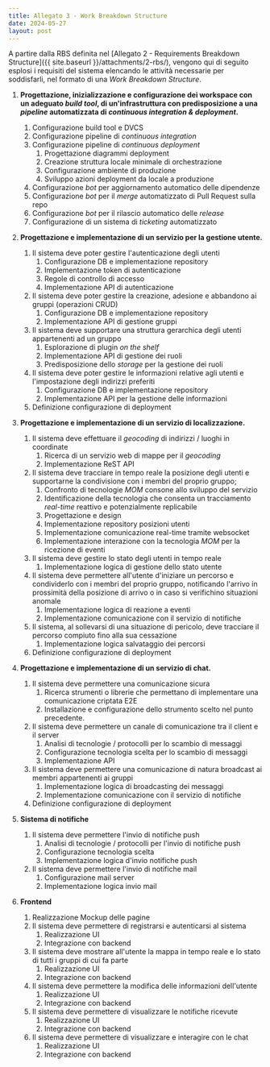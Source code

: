 ```yaml
---
title: Allegato 3 - Work Breakdown Structure
date: 2024-05-27
layout: post
---
```


A partire dalla RBS definita nel [Allegato 2 - Requirements Breakdown Structure]({{ site.baseurl }}/attachments/2-rbs/), vengono qui di seguito esplosi i requisiti del sistema elencando le attività necessarie per soddisfarli, nel formato di una _Work Breakdown Structure_.

1. **Progettazione, inizializzazione e configurazione dei workspace con un adeguato _build tool_, di un'infrastruttura con predisposizione a una _pipeline_ automatizzata di _continuous integration & deployment_.**
   1. Configurazione build tool e DVCS
   2. Configurazione pipeline di _continuous integration_
   3. Configurazione pipeline di _continuous deployment_
      1. Progettazione diagrammi deployment
      2. Creazione struttura locale minimale di orchestrazione
      3. Configurazione ambiente di produzione
      4. Sviluppo azioni deployment da locale a produzione
   4. Configurazione _bot_ per aggiornamento automatico delle dipendenze
   5. Configurazione _bot_ per il _merge_ automatizzato di Pull Request sulla repo
   6. Configurazione _bot_ per il rilascio automatico delle _release_
   7. Configurazione di un sistema di _ticketing_ automatizzato

2. **Progettazione e implementazione di un servizio per la gestione utente.**
   1. Il sistema deve poter gestire l'autenticazione degli utenti
      1. Configurazione DB e implementazione repository
      2. Implementazione token di autenticazione
      3. Regole di controllo di accesso
      4. Implementazione API di autenticazione
   2. Il sistema deve poter gestire la creazione, adesione e abbandono ai gruppi (operazioni CRUD)
      1. Configurazione DB e implementazione repository
      2. Implementazione API di gestione gruppi
   3. Il sistema deve supportare una struttura gerarchica degli utenti appartenenti ad un gruppo
      1. Esplorazione di plugin _on the shelf_
      2. Implementazione API di gestione dei ruoli
      3. Predisposizione dello _storage_ per la gestione dei ruoli
   4. Il sistema deve poter gestire le informazioni relative agli utenti e l'impostazione degli indirizzi preferiti
      1. Configurazione DB e implementazione repository
      2. Implementazione API per la gestione delle informazioni
   5. Definizione configurazione di deployment

3. **Progettazione e implementazione di un servizio di localizzazione.**
   1. Il sistema deve effettuare il _geocoding_ di indirizzi / luoghi in coordinate
      1. Ricerca di un servizio web di mappe per il _geocoding_
      2. Implementazione ReST API
   2. Il sistema deve tracciare in tempo reale la posizione degli utenti e supportarne la condivisione con i membri del proprio gruppo;
      1. Confronto di tecnologie _MOM_ consone allo sviluppo del servizio
      2. Identificazione della tecnologia che consenta un tracciamento _real-time_ reattivo e potenzialmente replicabile
      3. Progettazione e design
      4. Implementazione repository posizioni utenti
      5. Implementazione comunicazione real-time tramite websocket
      6. Implementazione interazione con la tecnologia _MOM_ per la ricezione di eventi
   3. Il sistema deve gestire lo stato degli utenti in tempo reale
      1. Implementazione logica di gestione dello stato utente
   4. Il sistema deve permettere all'utente d'iniziare un percorso e condividerlo con i membri del proprio gruppo, notificando l'arrivo in prossimità della posizione di arrivo o in caso si verifichino situazioni anomale
      1. Implementazione logica di reazione a eventi
      2. Implementazione comunicazione con il servizio di notifiche
   5. Il sistema, al sollevarsi di una situazione di pericolo, deve tracciare il percorso compiuto fino alla sua cessazione
      1. Implementazione logica salvataggio dei percorsi
   6. Definizione configurazione di deployment

4. **Progettazione e implementazione di un servizio di chat.**
   1. Il sistema deve permettere una comunicazione sicura
      1. Ricerca strumenti o librerie che permettano di implementare una comunicazione criptata E2E
      2. Installazione e configurazione dello strumento scelto nel punto precedente.
   2. Il sistema deve permettere un canale di comunicazione tra il client e il server
      1. Analisi di tecnologie / protocolli per lo scambio di messaggi
      2. Configurazione tecnologia scelta per lo scambio di messaggi
      3. Implementazione API
   3. Il sistema deve permettere una comunicazione di natura broadcast ai membri appartenenti ai gruppi
      1. Implementazione logica di broadcasting dei messaggi
      2. Implementazione comunicazione con il servizio di notifiche
   4. Definizione configurazione di deployment

5. **Sistema di notifiche**
   1. Il sistema deve permettere l'invio di notifiche push
      1. Analisi di tecnologie / protocolli per l'invio di notifiche push
      2. Configurazione tecnologia scelta
      3. Implementazione logica d'invio notifiche push
   2. Il sistema deve permettere l'invio di notifiche mail
      1. Configurazione mail server
      2. Implementazione logica invio mail

6. **Frontend**
   1. Realizzazione Mockup delle pagine
   2. Il sistema deve permettere di registrarsi e autenticarsi al sistema
      1. Realizzazione UI
      2. Integrazione con backend
   3. Il sistema deve mostrare all'utente la mappa in tempo reale e lo stato di tutti i gruppi di cui fa parte
      1. Realizzazione UI
      2. Integrazione con backend
   4. Il sistema deve permettere la modifica delle informazioni dell'utente
      1. Realizzazione UI
      2. Integrazione con backend
   5. Il sistema deve permettere di visualizzare le notifiche ricevute
      1. Realizzazione UI
      2. Integrazione con backend
   6. Il sistema deve permettere di visualizzare e interagire con le chat
      1. Realizzazione UI
      2. Integrazione con backend
